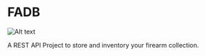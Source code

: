 # FADB

![Alt text](https://bweaver.visualstudio.com/_apis/public/build/definitions/de56f060-d798-43da-b278-7fec1fa899be/9/badge)

A REST API Project to store and inventory your firearm collection.